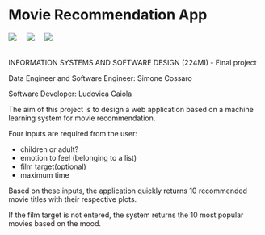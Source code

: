 # Movie Recommendation App
<div align="left">
  <img src="https://img.shields.io/badge/chrome-success-green?style=flat&logo=google-chrome"/>&nbsp;&nbsp;&nbsp;&nbsp;
  <img src="https://img.shields.io/badge/safari-success-green?style=flat&logo=safari"/>&nbsp;&nbsp;&nbsp;&nbsp;
  <img src="https://img.shields.io/badge/firefox-fail-red?style=flat&logo=firefox"/>
  
</div>

<br>

INFORMATION SYSTEMS AND SOFTWARE DESIGN (224MI) - Final project

Data Engineer and Software Engineer: Simone Cossaro

Software Developer: Ludovica Caiola



The aim of this project is to design a web application based on a machine learning system for movie recommendation.

Four inputs are required from the user:
- children or adult?
- emotion to feel (belonging to a list)
- film target(optional)
- maximum time

Based on these inputs, the application quickly returns 10 recommended movie titles with their respective plots.

If the film target is not entered, the system returns the 10 most popular movies based on the mood.
